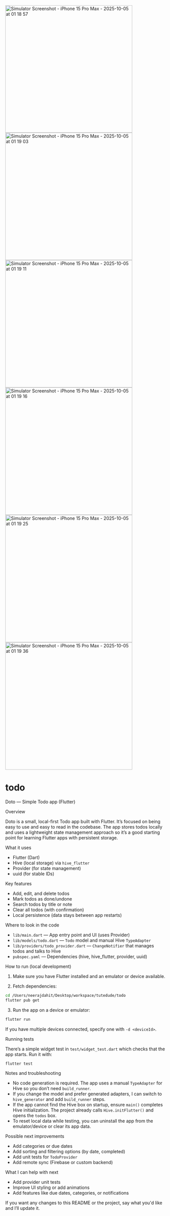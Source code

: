 <img width="400"  alt="Simulator Screenshot - iPhone 15 Pro Max - 2025-10-05 at 01 18 57" src="https://github.com/user-attachments/assets/684d153f-336c-49d8-91b1-1bb18afee8a3" />
<img width="400"  alt="Simulator Screenshot - iPhone 15 Pro Max - 2025-10-05 at 01 19 03" src="https://github.com/user-attachments/assets/75054afd-2ece-461a-8f64-f5944bd1b8b6" />
<img width="400"  alt="Simulator Screenshot - iPhone 15 Pro Max - 2025-10-05 at 01 19 11" src="https://github.com/user-attachments/assets/18515941-3006-467c-b5e5-8c59122bc700" />
<img width="400"  alt="Simulator Screenshot - iPhone 15 Pro Max - 2025-10-05 at 01 19 16" src="https://github.com/user-attachments/assets/14edfd06-867f-4562-9e06-759cee6bf102" />
<img width="400"  alt="Simulator Screenshot - iPhone 15 Pro Max - 2025-10-05 at 01 19 25" src="https://github.com/user-attachments/assets/2ef63250-28a4-4b51-ab0d-3304527a5214" />
<img width="400"  alt="Simulator Screenshot - iPhone 15 Pro Max - 2025-10-05 at 01 19 36" src="https://github.com/user-attachments/assets/fe46e609-518e-41c4-8366-bb62412ae926" />

# todo

Doto — Simple Todo app (Flutter)

Overview

Doto is a small, local-first Todo app built with Flutter. It’s focused on being easy to use and easy to read in the codebase. The app stores todos locally and uses a lightweight state management approach so it’s a good starting point for learning Flutter apps with persistent storage.

What it uses

- Flutter (Dart)
- Hive (local storage) via `hive_flutter`
- Provider (for state management)
- uuid (for stable IDs)

Key features

- Add, edit, and delete todos
- Mark todos as done/undone
- Search todos by title or note
- Clear all todos (with confirmation)
- Local persistence (data stays between app restarts)

Where to look in the code

- `lib/main.dart` — App entry point and UI (uses Provider)
- `lib/models/todo.dart` — `Todo` model and manual Hive `TypeAdapter`
- `lib/providers/todo_provider.dart` — `ChangeNotifier` that manages todos and talks to Hive
- `pubspec.yaml` — Dependencies (hive, hive_flutter, provider, uuid)

How to run (local development)

1. Make sure you have Flutter installed and an emulator or device available.

2. Fetch dependencies:

```bash
cd /Users/neerajdahit/Desktop/workspace/tutedude/todo
flutter pub get
```

3. Run the app on a device or emulator:

```bash
flutter run
```

If you have multiple devices connected, specify one with `-d <deviceId>`.

Running tests

There’s a simple widget test in `test/widget_test.dart` which checks that the app starts. Run it with:

```bash
flutter test
```

Notes and troubleshooting

- No code generation is required. The app uses a manual `TypeAdapter` for Hive so you don’t need `build_runner`.
- If you change the model and prefer generated adapters, I can switch to `hive_generator` and add `build_runner` steps.
- If the app cannot find the Hive box on startup, ensure `main()` completes Hive initialization. The project already calls `Hive.initFlutter()` and opens the `todos` box.
- To reset local data while testing, you can uninstall the app from the emulator/device or clear its app data.

Possible next improvements

- Add categories or due dates
- Add sorting and filtering options (by date, completed)
- Add unit tests for `TodoProvider`
- Add remote sync (Firebase or custom backend)

What I can help with next

- Add provider unit tests
- Improve UI styling or add animations
- Add features like due dates, categories, or notifications

If you want any changes to this README or the project, say what you'd like and I’ll update it.
